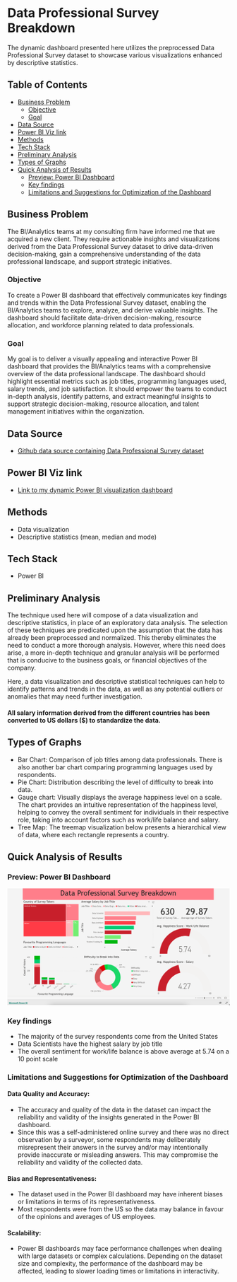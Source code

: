 # Data Professional Survey Breakdown

The dynamic dashboard presented here utilizes the preprocessed Data Professional Survey dataset to showcase various visualizations enhanced by descriptive statistics.

## Table of Contents
- [Business Problem](#business-problem)
  * [Objective](#objective)
  * [Goal](#goal)
- [Data Source](#data-source)
- [Power BI Viz link](#power-bi-viz-link)
- [Methods](#methods)
- [Tech Stack](#tech-stack)
- [Preliminary Analysis](#preliminary-analysis)
- [Types of Graphs](#types-of-graphs)
- [Quick Analysis of Results](#quick-analysis-of-results)
  * [Preview: Power BI Dashboard](#preview-power-bi-dashboard)
  * [Key findings](#key-findings)
  * [Limitations and Suggestions for Optimization of the Dashboard](#limitations-and-suggestions-for-optimization-of-the-dashboard)



## Business Problem

The BI/Analytics teams at my consulting firm have informed me that we acquired a new client. They require actionable insights and visualizations derived from the Data Professional Survey dataset to drive data-driven decision-making, gain a comprehensive understanding of the data professional landscape, and support strategic initiatives.

### Objective 

To create a Power BI dashboard that effectively communicates key findings and trends within the Data Professional Survey dataset, enabling the BI/Analytics teams to explore, analyze, and derive valuable insights. The dashboard should facilitate data-driven decision-making, resource allocation, and workforce planning related to data professionals.

### Goal

My goal is to deliver a visually appealing and interactive Power BI dashboard that provides the BI/Analytics teams with a comprehensive overview of the data professional landscape. The dashboard should highlight essential metrics such as job titles, programming languages used, salary trends, and job satisfaction. It should empower the teams to conduct in-depth analysis, identify patterns, and extract meaningful insights to support strategic decision-making, resource allocation, and talent management initiatives within the organization.

## Data Source
- [Github data source containing Data Professional Survey dataset](https://github.com/AlexTheAnalyst/Power-BI/blob/main/Power%20BI%20-%20Final%20Project.xlsx)

## Power BI Viz link
- [Link to my dynamic Power BI visualization dashboard](https://app.powerbi.com/view?r=eyJrIjoiZjA3OWZhYmYtYTdjYS00NmZhLTkwODAtY2FjNmEyY2EyZTE4IiwidCI6ImZkNjYyMzZhLWE2ZTAtNGJhOC1hMzFjLTA4MjQ3MzYwNDU3MyJ9)

## Methods
- Data visualization
- Descriptive statistics (mean, median and mode)

## Tech Stack
- Power BI

## Preliminary Analysis

The technique used here will compose of a data visualization and descriptive statistics, in place of an exploratory data analysis. The selection of these techniques are predicated upon the assumption that the data has already been preprocessed and normalized. This thereby eliminates the need to conduct a more thorough analysis. However, where this need does arise, a more in-depth technique and granular analysis will be performed that is conducive to the business goals, or financial objectives of the company. 

Here, a data visualization and descriptive statistical techniques can help to identify patterns and trends in the data, as well as any potential outliers or anomalies that may need further investigation.

#### All salary information derived from the different countries has been converted to US dollars ($) to standardize the data.

## Types of Graphs
- Bar Chart: Comparison of job titles among data professionals. There is also another bar chart comparing programming languages used by respondents.
- Pie Chart: Distribution describing the level of difficulty to break into data.
- Gauge chart: Visually displays the average happiness level on a scale. The chart provides an intuitive representation of the happiness level, helping to convey the overall sentiment for individuals in their respective role, taking into account factors such as work/life balance and salary.
- Tree Map: The treemap visualization below presents a hierarchical view of data, where each rectangle represents a country.


## Quick Analysis of Results
### Preview: Power BI Dashboard
![Image Alt Text](./PowerBIVizDataPro.png)

### Key findings
- The majority of the survey respondents come from the United States
- Data Scientists have the highest salary by job title
- The overall sentiment for work/life balance is above average at 5.74 on a 10 point scale

### Limitations and Suggestions for Optimization of the Dashboard
#### Data Quality and Accuracy:
- The accuracy and quality of the data in the dataset can impact the reliability and validity of the insights generated in the Power BI dashboard. 
- Since this was a self-administered online survey and there was no direct observation by a surveyor, some respondents may deliberately misrepresent their answers in the survey and/or may intentionally provide inaccurate or misleading answers. This may compromise the reliability and validity of the collected data.

#### Bias and Representativeness:
- The dataset used in the Power BI dashboard may have inherent biases or limitations in terms of its representativeness. 
- Most respondents were from the US so the data may balance in favour of the opinions and averages of US employees.

#### Scalability:
- Power BI dashboards may face performance challenges when dealing with large datasets or complex calculations. Depending on the dataset size and complexity, the performance of the dashboard may be affected, leading to slower loading times or limitations in interactivity.
